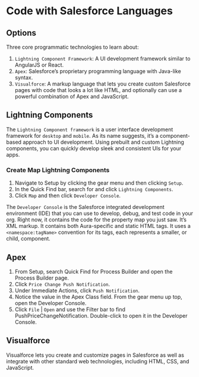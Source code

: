 # Code with Salesforce Languages

## Options

Three core programmatic technologies to learn about:

1. `Lightning Component Framework`: A UI development framework similar to AngularJS or React.
2. `Apex`: Salesforce’s proprietary programming language with Java-like syntax.
3. `Visualforce`: A markup language that lets you create custom Salesforce pages with code that looks a lot like HTML, and optionally can use a powerful combination of Apex and JavaScript.

## Lightning Components

The `Lightning Component framework` is a user interface development framework for `desktop` and `mobile`. As its name suggests, it’s a component-based approach to UI development. Using prebuilt and custom Lightning components, you can quickly develop sleek and consistent UIs for your apps.

### Create Map Lightning Components

1. Navigate to Setup by clicking the gear menu and then clicking `Setup`.
2. In the Quick Find bar, search for and click `Lightning Components`.
3. Click `Map` and then click `Developer Console`.

The `Developer Console` is the Salesforce integrated development environment (IDE) that you can use to develop, debug, and test code in your org. Right now, it contains the code for the property map you just saw. It’s XML markup. It contains both Aura-specific and static HTML tags. It uses a `<namespace:tagName>` convention for its tags, each represents a smaller, or child, component.

## Apex

1. From Setup, search Quick Find for Process Builder and open the Process Builder page.
2. Click `Price Change Push Notification`.
3. Under Immediate Actions, click `Push Notification`.
4. Notice the value in the Apex Class field. From the gear menu up top, open the Developer Console.
5. Click `File` | `Open` and use the Filter bar to find PushPriceChangeNotification. Double-click to open it in the Developer Console.

## Visualforce

Visualforce lets you create and customize pages in Salesforce as well as integrate with other standard web technologies, including HTML, CSS, and JavaScript.
